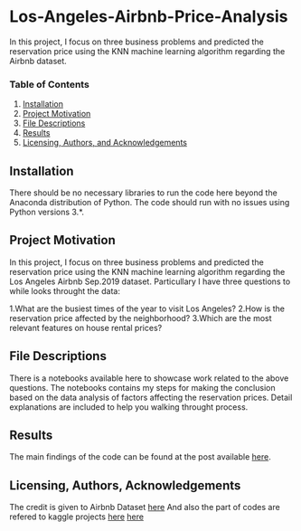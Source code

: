 # Los-Angeles-Airbnb-Price-Analysis

In this project, I focus on three business problems and predicted the reservation price using the KNN machine learning algorithm regarding the Airbnb  dataset.

### Table of Contents

1. [Installation](#installation)
2. [Project Motivation](#motivation)
3. [File Descriptions](#files)
4. [Results](#results)
5. [Licensing, Authors, and Acknowledgements](#licensing)

## Installation <a name="installation"></a>
There should be no necessary libraries to run the code here beyond the Anaconda distribution of Python.  The code should run with no issues using Python versions 3.*.

## Project Motivation<a name="motivation"></a>

In this project, I focus on three business problems and predicted the reservation price using the KNN machine learning algorithm regarding the Los Angeles Airbnb Sep.2019 dataset.
Particullary I have three questions to while looks throught the data:

1.What are the busiest times of the year to visit Los Angeles?
2.How is the reservation price affected by the neighborhood?
3.Which are the most relevant features on house rental prices?


## File Descriptions <a name="files"></a>
There is a notebooks available here to showcase work related to the above questions.
The notebooks contains my steps for making the conclusion based on the data analysis of factors affecting the reservation prices. Detail explanations are included to help  you walking throught process.

## Results<a name="results"></a>
The main findings of the code can be found at the post available [here](https://medium.com/@mainemayjane/los-angeles-airbnb-reservation-price-analysis-sep-2019-66aa3dc984c5).


## Licensing, Authors, Acknowledgements<a name="licensing"></a>
The credit is given to Airbnb Dataset [here](http://insideairbnb.com/los-angeles/)
And also the part of codes are refered to kaggle projects [here](https://www.kaggle.com/aleksandradeis/airbnb-seattle-reservation-prices-analysis)
[here](https://www.kaggle.com/cliffcheng/seattle-airbnb-intro-analysis)
